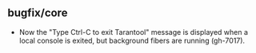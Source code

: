 ## bugfix/core

* Now the "Type Ctrl-C to exit Tarantool" message is displayed when a local
  console is exited, but background fibers are running (gh-7017).
